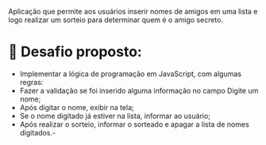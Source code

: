 Aplicação que permite aos usuários inserir nomes de amigos em uma lista e logo realizar um sorteio para determinar quem é o amigo secreto.
# :hammer: Desafio proposto:

- Implementar a lógica de programação em JavaScript, com algumas regras:
- Fazer a validação se foi inserido alguma informação no campo Digite um nome;
- Após digitar o nome, exibir na tela;
- Se o nome digitado já estiver na lista, informar ao usuário;
- Após realizar o sorteio, informar o sorteado e apagar a lista de nomes digitados.- 
